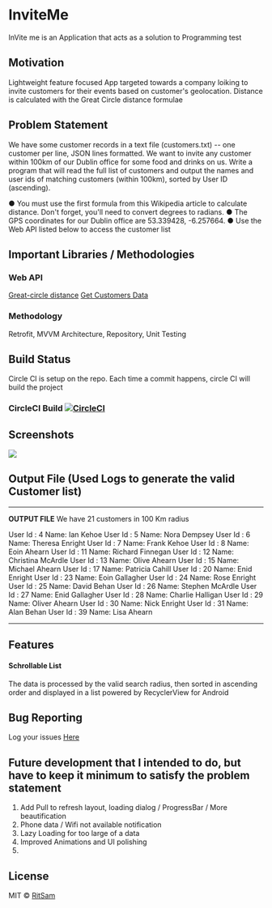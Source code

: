 # InviteMe
InVite me is an Application that acts as a solution to Programming test

## Motivation
Lightweight feature focused App targeted towards a company loiking to invite customers for their events based on customer's geolocation. Distance is calculated with the Great Circle distance formulae

## Problem Statement
We have some customer records in a text file (customers.txt) -- one customer per line, JSON lines formatted. We want to invite any customer within 100km of our Dublin office for some food and drinks on us. Write a program that will read the full list of customers and output the names and user ids of matching customers (within 100km), sorted by User ID (ascending).

● You must use the first formula from this Wikipedia article to calculate distance. Don't forget, you'll need to convert degrees to radians.
● The GPS coordinates for our Dublin office are 53.339428, -6.257664.
● Use the Web API listed below to access the customer list

## Important Libraries / Methodologies
### Web API
[Great-circle distance](https://en.wikipedia.org/wiki/Great-circle_distance)
[Get Customers Data](https://s3.amazonaws.com/intercom-take-home-test/customers.txt)

### Methodology
Retrofit, MVVM Architecture, Repository, Unit Testing
## Build Status 
Circle CI is setup on the repo. Each time a commit happens, circle CI will build the project 
### CircleCI Build [![CircleCI](https://circleci.com/gh/ritsam/InviteMe.svg?style=shield)](https://app.circleci.com/pipelines/github/ritsam/InviteMe)

## Screenshots
![](/media/tramcast_demo.gif)

## Output File (Used Logs to generate the valid Customer list)
---
**OUTPUT FILE**
 We have 21 customers in 100 Km radius
 
 User Id : 4 Name: Ian Kehoe
 User Id : 5 Name: Nora Dempsey
 User Id : 6 Name: Theresa Enright
 User Id : 7 Name: Frank Kehoe
 User Id : 8 Name: Eoin Ahearn
 User Id : 11 Name: Richard Finnegan
 User Id : 12 Name: Christina McArdle
 User Id : 13 Name: Olive Ahearn
 User Id : 15 Name: Michael Ahearn
 User Id : 17 Name: Patricia Cahill
 User Id : 20 Name: Enid Enright
 User Id : 23 Name: Eoin Gallagher
 User Id : 24 Name: Rose Enright
 User Id : 25 Name: David Behan
 User Id : 26 Name: Stephen McArdle
 User Id : 27 Name: Enid Gallagher
 User Id : 28 Name: Charlie Halligan
 User Id : 29 Name: Oliver Ahearn
 User Id : 30 Name: Nick Enright
 User Id : 31 Name: Alan Behan
 User Id : 39 Name: Lisa Ahearn

---

## Features
#### Schrollable List
The data is processed by the valid search radius, then sorted in ascending order and displayed in a list powered by RecyclerView for Android

## Bug Reporting
Log your issues [Here](https://github.com/ritsam/InviteMe/issues)

## Future development that I intended to do, but have to keep it minimum to satisfy the problem statement
1. Add Pull to refresh layout, loading dialog / ProgressBar / More beautification
2. Phone data / Wifi not available notification
3. Lazy Loading for too large of a data
4. Improved Animations and UI polishing
5. 
## License
MIT © [RitSam](https://github.com/ritsam)
